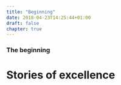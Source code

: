 ```yaml
---
title: "Beginning"
date: 2018-04-23T14:25:44+01:00
draft: false
chapter: true
---
```


### The beginning

# Stories of excellence